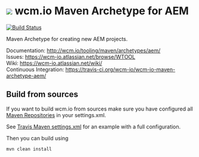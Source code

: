 <img src="http://wcm.io/images/favicon-16@2x.png"/> wcm.io Maven Archetype for AEM
======
[![Build Status](https://travis-ci.org/wcm-io/wcm-io-maven-archetype-aem.png?branch=develop)](https://travis-ci.org/wcm-io/wcm-io-maven-archetype-aem)

Maven Archetype for creating new AEM projects.

Documentation: http://wcm.io/tooling/maven/archetypes/aem/<br/>
Issues: https://wcm-io.atlassian.net/browse/WTOOL<br/>
Wiki: https://wcm-io.atlassian.net/wiki/<br/>
Continuous Integration: https://travis-ci.org/wcm-io/wcm-io-maven-archetype-aem/


## Build from sources

If you want to build wcm.io from sources make sure you have configured all [Maven Repositories](http://wcm.io/maven.html) in your settings.xml.

See [Travis Maven settings.xml](https://github.com/wcm-io/wcm-io-maven-archetype-aem/blob/master/.travis.maven-settings.xml) for an example with a full configuration.

Then you can build using

```
mvn clean install
```
